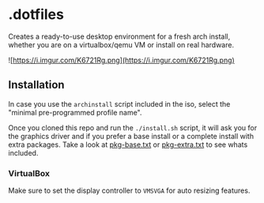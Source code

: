 # .dotfiles

Creates a ready-to-use desktop environment for a fresh arch install, whether you are on a virtualbox/qemu VM or install on real hardware.

![https://i.imgur.com/K6721Rg.png](https://i.imgur.com/K6721Rg.png)

## Installation

In case you use the `archinstall` script included in the iso, select the "minimal pre-programmed profile name".

Once you cloned this repo and run the `./install.sh` script, it will ask you for the graphics driver and if you prefer a base install or a complete install with extra packages. Take a look at [pkg-base.txt](pkg-base.txt) or [pkg-extra.txt](pkg-extra.txt) to see whats included.

### VirtualBox

Make sure to set the display controller to `VMSVGA` for auto resizing features.
